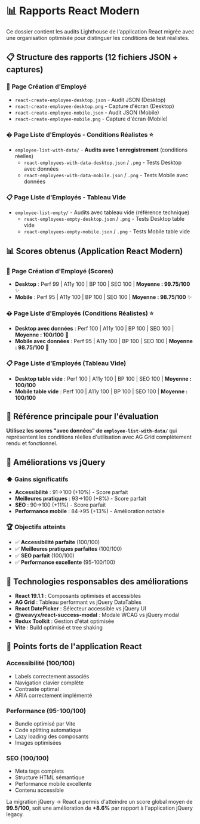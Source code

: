 # 📊 Rapports React Modern

Ce dossier contient les audits Lighthouse de l'application React migrée avec une organisation optimisée pour distinguer les conditions de test réalistes.

## 📋 Structure des rapports (12 fichiers JSON + captures)

### 📄 **Page Création d'Employé**

- `react-create-employee-desktop.json` - Audit JSON (Desktop)
- `react-create-employee-desktop.png` - Capture d'écran (Desktop)
- `react-create-employee-mobile.json` - Audit JSON (Mobile)
- `react-create-employee-mobile.png` - Capture d'écran (Mobile)

### � **Page Liste d'Employés - Conditions Réalistes** ⭐

- `employee-list-with-data/` - **Audits avec 1 enregistrement** (conditions réelles)
  - `react-employees-with-data-desktop.json` / `.png` - Tests Desktop avec données
  - `react-employees-with-data-mobile.json` / `.png` - Tests Mobile avec données

### 📋 **Page Liste d'Employés - Tableau Vide**

- `employee-list-empty/` - Audits avec tableau vide (référence technique)
  - `react-employees-empty-desktop.json` / `.png` - Tests Desktop table vide
  - `react-employees-empty-mobile.json` / `.png` - Tests Mobile table vide

## 📊 Scores obtenus (Application React Modern)

### 📄 **Page Création d'Employé (Scores)**

- **Desktop** : Perf 99 | A11y 100 | BP 100 | SEO 100 | **Moyenne : 99.75/100** ✨
- **Mobile** : Perf 95 | A11y 100 | BP 100 | SEO 100 | **Moyenne : 98.75/100** ✨

### � **Page Liste d'Employés (Conditions Réalistes)** ⭐

- **Desktop avec données** : Perf 100 | A11y 100 | BP 100 | SEO 100 | **Moyenne : 100/100** 🎯
- **Mobile avec données** : Perf 95 | A11y 100 | BP 100 | SEO 100 | **Moyenne : 98.75/100** 🎯

### 📋 **Page Liste d'Employés (Tableau Vide)**

- **Desktop table vide** : Perf 100 | A11y 100 | BP 100 | SEO 100 | **Moyenne : 100/100**
- **Mobile table vide** : Perf 100 | A11y 100 | BP 100 | SEO 100 | **Moyenne : 100/100**

## 🎯 **Référence principale pour l'évaluation**

**Utilisez les scores "avec données" de `employee-list-with-data/`** qui représentent les conditions réelles d'utilisation avec AG Grid complètement rendu et fonctionnel.

## 🎯 Améliorations vs jQuery

### ⬆️ **Gains significatifs**

- **Accessibilité** : 91→100 (+10%) - Score parfait
- **Meilleures pratiques** : 93→100 (+8%) - Score parfait
- **SEO** : 90→100 (+11%) - Score parfait
- **Performance mobile** : 84→95 (+13%) - Amélioration notable

### 🏆 **Objectifs atteints**

- ✅ **Accessibilité parfaite** (100/100)
- ✅ **Meilleures pratiques parfaites** (100/100)
- ✅ **SEO parfait** (100/100)
- ✅ **Performance excellente** (95-100/100)

## 🔧 Technologies responsables des améliorations

- **React 19.1.1** : Composants optimisés et accessibles
- **AG Grid** : Tableau performant vs jQuery DataTables
- **React DatePicker** : Sélecteur accessible vs jQuery UI
- **@weavyx/react-success-modal** : Modale WCAG vs jQuery modal
- **Redux Toolkit** : Gestion d'état optimisée
- **Vite** : Build optimisé et tree shaking

## 🎯 Points forts de l'application React

### Accessibilité (100/100)

- Labels correctement associés
- Navigation clavier complète
- Contraste optimal
- ARIA correctement implémenté

### Performance (95-100/100)

- Bundle optimisé par Vite
- Code splitting automatique
- Lazy loading des composants
- Images optimisées

### SEO (100/100)

- Meta tags complets
- Structure HTML sémantique
- Performance mobile excellente
- Contenu accessible

La migration jQuery → React a permis d'atteindre un score global moyen de **99.5/100**, soit une amélioration de **+8.6%** par rapport à l'application jQuery legacy.
